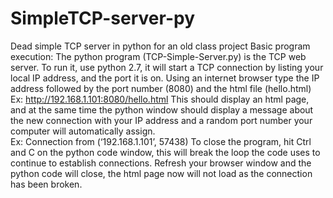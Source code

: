 # SimpleTCP-server-py
Dead simple TCP server in python for an old class project
Basic program execution:
The python program (TCP-Simple-Server.py) is the TCP web server.
To run it, use python 2.7, it will start a TCP connection by listing your local IP address, and the port it is on.
Using an internet browser type the IP address followed by the port number (8080) and the html file (hello.html)
Ex: http://192.168.1.101:8080/hello.html
This should display an html page, and at the same time the python window should display a message about the new connection with your IP address and a random port number your computer will automatically assign.  
Ex: Connection from (‘192.168.1.101’, 57438)
To close the program, hit Ctrl and C on the python code window, this will break the loop the code uses to continue to establish connections. 
Refresh your browser window and the python code will close, the html page now will not load as the connection has been broken.
